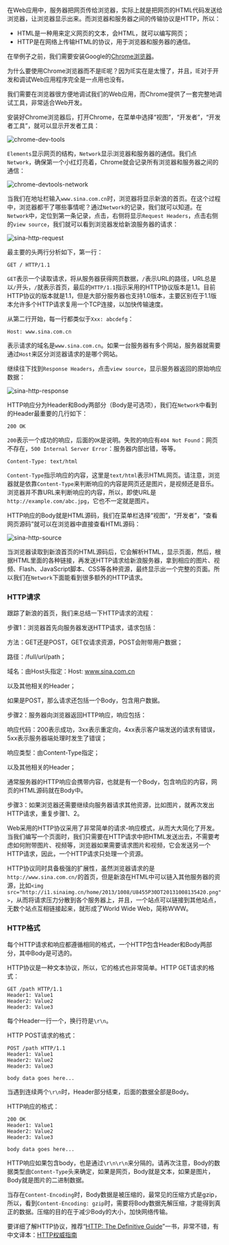 在Web应用中，服务器把网页传给浏览器，实际上就是把网页的HTML代码发送给浏览器，让浏览器显示出来。而浏览器和服务器之间的传输协议是HTTP，所以：

- HTML是一种用来定义网页的文本，会HTML，就可以编写网页；
- HTTP是在网络上传输HTML的协议，用于浏览器和服务器的通信。

在举例子之前，我们需要安装Google的[Chrome浏览器](http://www.google.com/intl/zh-CN/chrome/)。

为什么要使用Chrome浏览器而不是IE呢？因为IE实在是太慢了，并且，IE对于开发和调试Web应用程序完全是一点用也没有。

我们需要在浏览器很方便地调试我们的Web应用，而Chrome提供了一套完整地调试工具，非常适合Web开发。

安装好Chrome浏览器后，打开Chrome，在菜单中选择“视图”，“开发者”，“开发者工具”，就可以显示开发者工具：

![chrome-dev-tools](http://www.liaoxuefeng.com/files/attachments/001399878215246e5c00e9142244698a91c5d558c5901a1000)

`Elements`显示网页的结构，`Network`显示浏览器和服务器的通信。我们点`Network`，确保第一个小红灯亮着，Chrome就会记录所有浏览器和服务器之间的通信：

![chrome-devtools-network](http://www.liaoxuefeng.com/files/attachments/001399878404470cf9e8257a27a4807b856b7dfa23f93a0000)

当我们在地址栏输入`www.sina.com.cn`时，浏览器将显示新浪的首页。在这个过程中，浏览器都干了哪些事情呢？通过`Network`的记录，我们就可以知道。在`Network`中，定位到第一条记录，点击，右侧将显示`Request Headers`，点击右侧的`view source`，我们就可以看到浏览器发给新浪服务器的请求：

![sina-http-request](http://www.liaoxuefeng.com/files/attachments/001399877287994279bc3d41b3040f985e3e8b838211465000)

最主要的头两行分析如下，第一行：

```
GET / HTTP/1.1

```

`GET`表示一个读取请求，将从服务器获得网页数据，`/`表示URL的路径，URL总是以`/`开头，`/`就表示首页，最后的`HTTP/1.1`指示采用的HTTP协议版本是1.1。目前HTTP协议的版本就是1.1，但是大部分服务器也支持1.0版本，主要区别在于1.1版本允许多个HTTP请求复用一个TCP连接，以加快传输速度。

从第二行开始，每一行都类似于`Xxx: abcdefg`：

```
Host: www.sina.com.cn

```

表示请求的域名是`www.sina.com.cn`。如果一台服务器有多个网站，服务器就需要通过`Host`来区分浏览器请求的是哪个网站。

继续往下找到`Response Headers`，点击`view source`，显示服务器返回的原始响应数据：

![sina-http-response](http://www.liaoxuefeng.com/files/attachments/0013998772979993bf20079a3d8452f9b44f9ec88f8a5c8000)

HTTP响应分为Header和Body两部分（Body是可选项），我们在`Network`中看到的Header最重要的几行如下：

```
200 OK

```

`200`表示一个成功的响应，后面的`OK`是说明。失败的响应有`404 Not Found`：网页不存在，`500 Internal Server Error`：服务器内部出错，等等。

```
Content-Type: text/html

```

`Content-Type`指示响应的内容，这里是`text/html`表示HTML网页。请注意，浏览器就是依靠`Content-Type`来判断响应的内容是网页还是图片，是视频还是音乐。浏览器并不靠URL来判断响应的内容，所以，即使URL是`http://example.com/abc.jpg`，它也不一定就是图片。

HTTP响应的Body就是HTML源码，我们在菜单栏选择“视图”，“开发者”，“查看网页源码”就可以在浏览器中直接查看HTML源码：

![sina-http-source](http://www.liaoxuefeng.com/files/attachments/001399877306431ffee0ff7d3fe48bb88da759bb977c1e0000)

当浏览器读取到新浪首页的HTML源码后，它会解析HTML，显示页面，然后，根据HTML里面的各种链接，再发送HTTP请求给新浪服务器，拿到相应的图片、视频、Flash、JavaScript脚本、CSS等各种资源，最终显示出一个完整的页面。所以我们在`Network`下面能看到很多额外的HTTP请求。

### HTTP请求

跟踪了新浪的首页，我们来总结一下HTTP请求的流程：

步骤1：浏览器首先向服务器发送HTTP请求，请求包括：

方法：GET还是POST，GET仅请求资源，POST会附带用户数据；

路径：/full/url/path；

域名：由Host头指定：Host: www.sina.com.cn

以及其他相关的Header；

如果是POST，那么请求还包括一个Body，包含用户数据。

步骤2：服务器向浏览器返回HTTP响应，响应包括：

响应代码：200表示成功，3xx表示重定向，4xx表示客户端发送的请求有错误，5xx表示服务器端处理时发生了错误；

响应类型：由Content-Type指定；

以及其他相关的Header；

通常服务器的HTTP响应会携带内容，也就是有一个Body，包含响应的内容，网页的HTML源码就在Body中。

步骤3：如果浏览器还需要继续向服务器请求其他资源，比如图片，就再次发出HTTP请求，重复步骤1、2。

Web采用的HTTP协议采用了非常简单的请求-响应模式，从而大大简化了开发。当我们编写一个页面时，我们只需要在HTTP请求中把HTML发送出去，不需要考虑如何附带图片、视频等，浏览器如果需要请求图片和视频，它会发送另一个HTTP请求，因此，一个HTTP请求只处理一个资源。

HTTP协议同时具备极强的扩展性，虽然浏览器请求的是`http://www.sina.com.cn/`的首页，但是新浪在HTML中可以链入其他服务器的资源，比如`<img src="http://i1.sinaimg.cn/home/2013/1008/U8455P30DT20131008135420.png">`，从而将请求压力分散到各个服务器上，并且，一个站点可以链接到其他站点，无数个站点互相链接起来，就形成了World Wide Web，简称WWW。

### HTTP格式

每个HTTP请求和响应都遵循相同的格式，一个HTTP包含Header和Body两部分，其中Body是可选的。

HTTP协议是一种文本协议，所以，它的格式也非常简单。HTTP GET请求的格式：

```
GET /path HTTP/1.1
Header1: Value1
Header2: Value2
Header3: Value3

```

每个Header一行一个，换行符是`\r\n`。

HTTP POST请求的格式：

```
POST /path HTTP/1.1
Header1: Value1
Header2: Value2
Header3: Value3

body data goes here...

```

当遇到连续两个`\r\n`时，Header部分结束，后面的数据全部是Body。

HTTP响应的格式：

```
200 OK
Header1: Value1
Header2: Value2
Header3: Value3

body data goes here...

```

HTTP响应如果包含body，也是通过`\r\n\r\n`来分隔的。请再次注意，Body的数据类型由`Content-Type`头来确定，如果是网页，Body就是文本，如果是图片，Body就是图片的二进制数据。

当存在`Content-Encoding`时，Body数据是被压缩的，最常见的压缩方式是gzip，所以，看到`Content-Encoding: gzip`时，需要将Body数据先解压缩，才能得到真正的数据。压缩的目的在于减少Body的大小，加快网络传输。

要详细了解HTTP协议，推荐“[HTTP: The Definitive Guide](http://shop.oreilly.com/product/9781565925090.do)”一书，非常不错，有中文译本：[HTTP权威指南](http://t.cn/R7FguRq)
